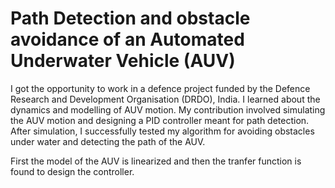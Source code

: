 # Path Detection and obstacle avoidance of an Automated Underwater Vehicle (AUV)

I got the opportunity to work in a defence project funded by the Defence Research and Development Organisation (DRDO), India. I learned about the dynamics and modelling of AUV motion. My contribution involved simulating the AUV motion and designing a PID controller meant for path detection. After simulation, I successfully tested my algorithm for avoiding obstacles under water and detecting the path of the AUV.

First the model of the AUV is linearized and then the tranfer function is found to design the controller.
